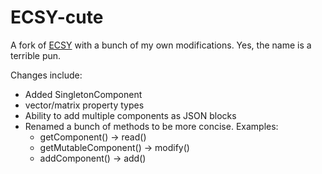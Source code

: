 # ECSY-cute

A fork of [ECSY](https://ecsy.io/) with a bunch of my own modifications. Yes,
the name is a terrible pun.

Changes include:
  - Added SingletonComponent
  - vector/matrix property types
  - Ability to add multiple components as JSON blocks
  - Renamed a bunch of methods to be more concise. Examples:
    - getComponent() -> read()
    - getMutableComponent() -> modify()
    - addComponent() -> add()